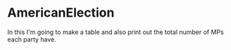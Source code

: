 # AmericanElection
In this I'm going to make a table and also print out the total number of MPs each party have.
